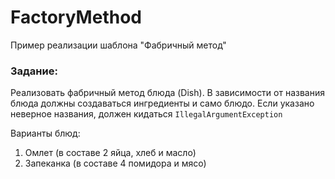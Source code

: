 # FactoryMethod

Пример реализации шаблона "Фабричный метод"

### Задание:

Реализовать фабричный метод блюда (Dish). В зависимости от названия блюда должны создаваться ингредиенты
и само блюдо. Если указано неверное названия, должен кидаться ```IllegalArgumentException```

Варианты блюд:
1. Омлет (в составе 2 яйца, хлеб и масло)
2. Запеканка (в составе 4 помидора и мясо)

